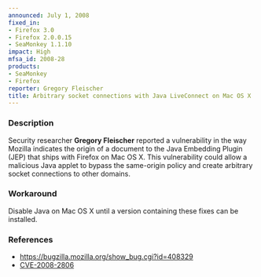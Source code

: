 ```yaml
---
announced: July 1, 2008
fixed_in:
- Firefox 3.0
- Firefox 2.0.0.15
- SeaMonkey 1.1.10
impact: High
mfsa_id: 2008-28
products:
- SeaMonkey
- Firefox
reporter: Gregory Fleischer
title: Arbitrary socket connections with Java LiveConnect on Mac OS X
---
```


<h3>Description</h3>

<p>Security researcher <strong>Gregory Fleischer</strong> reported a
vulnerability in the way Mozilla indicates the origin of a document to the
Java Embedding Plugin (JEP) that ships with Firefox on Mac OS X. This
vulnerability could allow a malicious Java applet to bypass the same-origin
policy and create arbitrary socket connections to other domains.</p>

<h3>Workaround</h3>

<p>Disable Java on Mac OS X until a version containing these fixes can be installed.</p>

<h3>References</h3>

<ul>
  <li><a href="https://bugzilla.mozilla.org/show_bug.cgi?id=408329">https://bugzilla.mozilla.org/show_bug.cgi?id=408329</a></li>
  <li><a class="ex-ref" href="http://cve.mitre.org/cgi-bin/cvename.cgi?name=CVE-2008-2806">CVE-2008-2806</a></li>

</ul>



